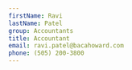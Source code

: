 ```yaml
---
firstName: Ravi
lastName: Patel
group: Accountants
title: Accountant
email: ravi.patel@bacahoward.com
phone: (505) 200-3800
---
```

